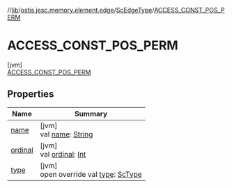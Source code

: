 //[lib](../../../../index.md)/[ostis.jesc.memory.element.edge](../../index.md)/[ScEdgeType](../index.md)/[ACCESS_CONST_POS_PERM](index.md)

# ACCESS_CONST_POS_PERM

[jvm]\
[ACCESS_CONST_POS_PERM](index.md)

## Properties

| Name | Summary |
|---|---|
| [name](../../../ostis.jesc.memory.element.node/-sc-node-type/-v-a-r_-m-a-t-e-r-i-a-l/index.md#-372974862%2FProperties%2F1299105613) | [jvm]<br>val [name](../../../ostis.jesc.memory.element.node/-sc-node-type/-v-a-r_-m-a-t-e-r-i-a-l/index.md#-372974862%2FProperties%2F1299105613): [String](https://kotlinlang.org/api/latest/jvm/stdlib/kotlin/-string/index.html) |
| [ordinal](../../../ostis.jesc.memory.element.node/-sc-node-type/-v-a-r_-m-a-t-e-r-i-a-l/index.md#-739389684%2FProperties%2F1299105613) | [jvm]<br>val [ordinal](../../../ostis.jesc.memory.element.node/-sc-node-type/-v-a-r_-m-a-t-e-r-i-a-l/index.md#-739389684%2FProperties%2F1299105613): [Int](https://kotlinlang.org/api/latest/jvm/stdlib/kotlin/-int/index.html) |
| [type](../type.md) | [jvm]<br>open override val [type](../type.md): [ScType](../../../ostis.jesc.client.model.type/-sc-type/index.md) |
